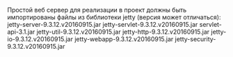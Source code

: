 Простой веб сервер для реализации в проект должны быть импортированы файлы из библиотеки jetty (версия может отличаться):
	jetty-server-9.3.12.v20160915.jar
	jetty-servlet-9.3.12.v20160915.jar
	servlet-api-3.1.jar
	jetty-util-9.3.12.v20160915.jar
	jetty-http-9.3.12.v20160915.jar
	jetty-io-9.3.12.v20160915.jar
	jetty-webapp-9.3.12.v20160915.jar
	jetty-security-9.3.12.v20160915.jar
	

	
